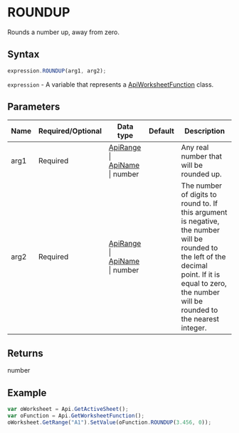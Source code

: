 # ROUNDUP

Rounds a number up, away from zero.

## Syntax

```javascript
expression.ROUNDUP(arg1, arg2);
```

`expression` - A variable that represents a [ApiWorksheetFunction](../ApiWorksheetFunction.md) class.

## Parameters

| **Name** | **Required/Optional** | **Data type** | **Default** | **Description** |
| ------------- | ------------- | ------------- | ------------- | ------------- |
| arg1 | Required | [ApiRange](../../ApiRange/ApiRange.md) \| [ApiName](../../ApiName/ApiName.md) \| number |  | Any real number that will be rounded up. |
| arg2 | Required | [ApiRange](../../ApiRange/ApiRange.md) \| [ApiName](../../ApiName/ApiName.md) \| number |  | The number of digits to round to. If this argument is negative, the number will be rounded to the left of the decimal point. If it is equal to zero, the number will be rounded to the nearest integer. |

## Returns

number

## Example



```javascript editor-xlsx
var oWorksheet = Api.GetActiveSheet();
var oFunction = Api.GetWorksheetFunction();
oWorksheet.GetRange("A1").SetValue(oFunction.ROUNDUP(3.456, 0));
```
